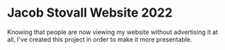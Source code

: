 # Jacob Stovall Website 2022

Knowing that people are now viewing my website without advertising it at all, I've created this project in order to make it more presentable.